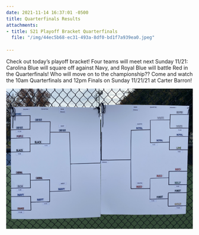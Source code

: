 ```yaml
---
date: 2021-11-14 16:37:01 -0500
title: Quarterfinals Results
attachments:
- title: S21 Playoff Bracket Quarterfinals
  file: "/img/44ec5b68-ec31-493a-8df0-bd1f7a939ea0.jpeg"

---
```

Check out today’s playoff bracket! Four teams will meet next Sunday 11/21: Carolina Blue will square off against Navy, and Royal Blue will battle Red in the Quarterfinals! Who will move on to the championship?? Come and watch the 10am Quarterfinals and 12pm Finals on Sunday 11/21/21 at Carter Barron!

![](/img/44ec5b68-ec31-493a-8df0-bd1f7a939ea0.jpeg)